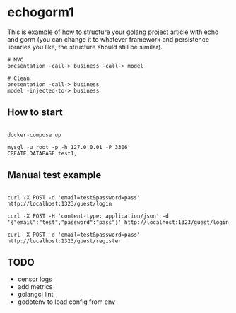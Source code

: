 
# echogorm1

This is example of [how to structure your golang project](https://kokizzu.blogspot.com/2022/05/how-to-structure-layer-your-golang-project.html) article with echo and gorm (you can change it to whatever framework and persistence libraries you like, the structure should still be similar).

```
# MVC
presentation -call-> business -call-> model

# Clean
presentation -call-> business
model -injected-to-> business
```

## How to start

```shell

docker-compose up

mysql -u root -p -h 127.0.0.01 -P 3306
CREATE DATABASE test1;

```

## Manual test example

```shell

curl -X POST -d 'email=test&password=pass' http://localhost:1323/guest/login

curl -X POST -H 'content-type: application/json' -d '{"email":"test","password":"pass"}' http://localhost:1323/guest/login

curl -X POST -d 'email=test&password=pass' http://localhost:1323/guest/register
```

## TODO
- censor logs
- add metrics
- golangci lint
- godotenv to load config from env
